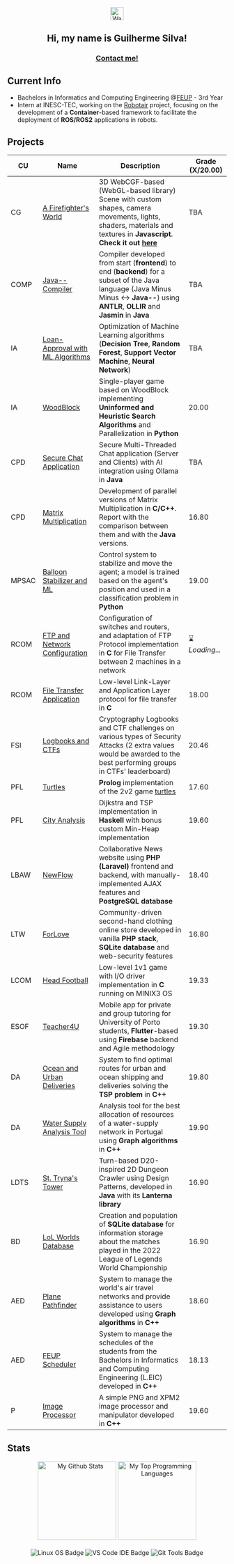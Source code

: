 <div align = "center">
  <img src="https://raw.githubusercontent.com/MartinHeinz/MartinHeinz/master/wave.gif" width="30px" alt="Waving hand">

  <h2 align="center">Hi, my name is Guilherme Silva!</h2>
  <h3 align="center"><a href="mailto:gmpas4444@gmail.com">Contact me!</a></h3>
</div>

## Current Info

- Bachelors in Informatics and Computing Engineering @[FEUP](https://sigarra.up.pt/feup/pt/web_page.inicial) - 3rd Year
- Intern at INESC-TEC, working on the [Robotair](https://github.com/robotair-io) project, focusing on the development of a **Container**-based framework to facilitate the deployment of **ROS/ROS2** applications in robots.

## Projects

| CU    | Name                                                                        | Description                                                                                                                                                                                                                    | Grade (X/20.00) |
| ----- | --------------------------------------------------------------------------- | ------------------------------------------------------------------------------------------------------------------------------------------------------------------------------------------------------------------------------ | --------------- |
| CG    | [A Firefighter's World](https://github.com/gsilva00/CG-Project/)            | 3D WebCGF-based (WebGL-based library) Scene with custom shapes, camera movements, lights, shaders, materials and textures in **Javascript**. **Check it out [here](https://gsilva00.github.io/CG-Project/project/index.html)** | TBA             |
| COMP  | [Java-- Compiler](https://github.com/gsilva00/COMP-Project)                 | Compiler developed from start (**frontend**) to end (**backend**) for a subset of the Java language (Java Minus Minus <-> **Java--**) using **ANTLR**, **OLLIR** and **Jasmin** in **Java**                                    | TBA             |
| IA    | [Loan-Approval with ML Algorithms](https://github.com/gsilva00/IA-Project2) | Optimization of Machine Learning algorithms (**Decision Tree**, **Random Forest**, **Support Vector Machine**, **Neural Network**)                                                                                             | TBA             |
| IA    | [WoodBlock](https://github.com/gsilva00/IA-Project1)                        | Single-player game based on WoodBlock implementing **Uninformed and Heuristic Search Algorithms** and Parallelization in **Python**                                                                                            | 20.00           |
| CPD   | [Secure Chat Application](https://github.com/gsilva00/CPD-Project2)         | Secure Multi-Threaded Chat application (Server and Clients) with AI integration using Ollama in **Java**                                                                                                                       | TBA             |
| CPD   | [Matrix Multiplication](https://github.com/gsilva00/CPD-Project1)           | Development of parallel versions of Matrix Multiplication in **C/C++**. Report with the comparison between them and with the **Java** versions.                                                                                | 16.80           |
| MPSAC | [Balloon Stabilizer and ML](https://github.com/gsilva00/MPSAC-Project)      | Control system to stabilize and move the agent; a model is trained based on the agent's position and used in a classification problem in **Python**                                                                            | 19.00           |
| RCOM  | [FTP and Network Configuration](https://github.com/gsilva00/RCOM-Project2)  | Configuration of switches and routers, and adaptation of FTP Protocol implementation in **C** for File Transfer between 2 machines in a network                                                                                | ⌛ _Loading..._ |
| RCOM  | [File Transfer Application](https://github.com/gsilva00/RCOM-Project1)      | Low-level Link-Layer and Application Layer protocol for file transfer in **C**                                                                                                                                                 | 18.00           |
| FSI   | [Logbooks and CTFs](https://github.com/gsilva00/FSI-Project)                | Cryptography Logbooks and CTF challenges on various types of Security Attacks (2 extra values would be awarded to the best performing groups in CTFs' leaderboard)                                                             | 20.46           |
| PFL   | [Turtles](https://github.com/gsilva00/PFL-Project2)                         | **Prolog** implementation of the 2v2 game [turtles](https://turtlesgame.xyz/)                                                                                                                                                  | 17.60           |
| PFL   | [City Analysis](https://github.com/gsilva00/PFL-Project1)                   | Dijkstra and TSP implementation in **Haskell** with bonus custom Min-Heap implementation                                                                                                                                       | 19.60           |
| LBAW  | [NewFlow](https://github.com/gsilva00/LBAW-Project)                         | Collaborative News website using **PHP (Laravel)** frontend and backend, with manually-implemented AJAX features and **PostgreSQL database**                                                                                   | 18.40           |
| LTW   | [ForLove](https://github.com/gsilva00/LTW-Project)                          | Community-driven second-hand clothing online store developed in vanilla **PHP stack**, **SQLite database** and web-security features                                                                                           | 16.80           |
| LCOM  | [Head Football](https://github.com/gsilva00/LCOM-Project)                   | Low-level 1v1 game with I/O driver implementation in **C** running on MINIX3 OS                                                                                                                                                | 19.33           |
| ESOF  | [Teacher4U](https://github.com/gsilva00/ESOF-Project)                       | Mobile app for private and group tutoring for University of Porto students, **Flutter**-based using **Firebase** backend and Agile methodology                                                                                 | 19.30           |
| DA    | [Ocean and Urban Deliveries](https://github.com/gsilva00/DA-Project2)       | System to find optimal routes for urban and ocean shipping and deliveries solving the **TSP problem** in **C++**                                                                                                               | 19.80           |
| DA    | [Water Supply Analysis Tool](https://github.com/gsilva00/DA-Project1)       | Analysis tool for the best allocation of resources of a water-supply network in Portugal using **Graph algorithms** in **C++**                                                                                                 | 19.90           |
| LDTS  | [St. Tryna's Tower](https://github.com/gsilva00/LDTS-Project)               | Turn-based D20-inspired 2D Dungeon Crawler using Design Patterns, developed in **Java** with its **Lanterna library**                                                                                                          | 16.90           |
| BD    | [LoL Worlds Database](https://github.com/gsilva00/BD-Project/)              | Creation and population of **SQLite database** for information storage about the matches played in the 2022 League of Legends World Championship                                                                               | 16.90           |
| AED   | [Plane Pathfinder](https://github.com/gsilva00/AED-Project2)                | System to manage the world's air travel networks and provide assistance to users developed using **Graph algorithms** in **C++**                                                                                               | 18.60           |
| AED   | [FEUP Scheduler](https://github.com/gsilva00/AED-Project1)                  | System to manage the schedules of the students from the Bachelors in Informatics and Computing Engineering (L.EIC) developed in **C++**                                                                                        | 18.13           |
| P     | [Image Processor](https://github.com/gsilva00/Programming-Project)          | A simple PNG and XPM2 image processor and manipulator developed in **C++**                                                                                                                                                     | 19.60           |

## Stats

<div align="center">
  <picture>
    <source media="(prefers-color-scheme: dark)" srcset="https://github-readme-stats.vercel.app/api?username=gsilva00&show_icons=true&include_all_commits=true&count_private=true&theme=aura">
    <source media="(prefers-color-scheme: light)" srcset="https://github-readme-stats.vercel.app/api?username=gsilva00&show_icons=true&include_all_commits=true&count_private=true&theme=flag-india">
    <img height="180em" alt="My Github Stats" src="https://github-readme-stats.vercel.app/api?username=gsilva00&show_icons=true&include_all_commits=true&count_private=true">
  </picture>
  <picture>
    <source media="(prefers-color-scheme: dark)" srcset="https://github-readme-stats.vercel.app/api/top-langs/?username=gsilva00&layout=compact&langs_count=6&theme=aura">
    <source media="(prefers-color-scheme: light)" srcset="https://github-readme-stats.vercel.app/api/top-langs/?username=gsilva00&layout=compact&langs_count=6&theme=flag-india">
    <img height="180em" alt="My Top Programming Languages" src="https://github-readme-stats.vercel.app/api/top-langs/?username=gsilva00&layout=compact&langs_count=6">
  </picture>
</div>
<br>
<div align="center">
  <img align="center" alt="Linux OS Badge" src="https://img.shields.io/badge/OS-Linux-informational?labelColor=f6b72a&style=for-the-badge&logo=linux&logoColor=black&color=FCC624">
  <img align="center" alt="VS Code IDE Badge" src="https://img.shields.io/badge/IDE-VS Code-informational?labelColor=3A7ADE&style=for-the-badge&logo=vs-code&logoColor=white&color=4293F2">
  <img align="center" alt="Git Tools Badge" src="https://img.shields.io/badge/Tools-Git-informational?labelColor=D47E54&style=for-the-badge&logo=git&logoColor=white&color=EC8D5E">
</div>
